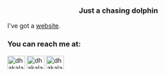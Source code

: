 <h3 align="center">Just a chasing dolphin</h3>

I've got a [website](https://arjandhakal.com.np/).

<h3 align="left">You can reach me at: </h3>
<p align="left">
<a href="https://bsky.app/profile/arjandhakal.bsky.social" target="blank"><img align="center" src="https://github.com/user-attachments/assets/026f43b2-456e-42bb-94ba-f966add256a8" alt="dhakalarjan" height="30" width="40" /></a>
<a href="https://linkedin.com/in/dhakalarjan" target="blank"><img align="center" src="https://raw.githubusercontent.com/rahuldkjain/github-profile-readme-generator/master/src/images/icons/Social/linked-in-alt.svg" alt="dhakalarjan" height="30" width="40" /></a>
<a href="https://x.com/ArjanDhakal2" target="blank"><img align="center" src="https://raw.githubusercontent.com/rahuldkjain/github-profile-readme-generator/master/src/images/icons/Social/twitter.svg" alt="dhakalarjan twitter" height="30" width="40" /></a>
</p>
